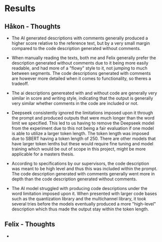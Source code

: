# Results

## Håkon - Thoughts
 - The AI generated descriptions with comments generally produced a higher score relative to the reference text, but by a very small margin compared to the code description generated without comments. 

 - When manually reading the texts, both me and Felix generally prefer the description generated without comments due to it being more easily readable, and had more of a "flowy" style to it, not jumping to much between segments. The code descriptions generated with comments are however more detailed when it comes to functionality, so theres a tradeoff. 

- The ai descriptions genereated with and without code are generally very similar in score and writing style, indicating that the output is generally very similar whether comments in the code are included or not. 

- Deepseek consistently ignored the limitations imposed upon it through the prompt and produced outputs that were much longer than the word limit we specified. This led to us having to remove the Deepseek model from the experiment due to this not being a fair evaluation if one model is able to utilize a larger token length. The token length was imposed due to SBERT having a token length of 250. There are other models that have larger token lenths but these would require fine tuning and model training which would be out of scope in this project, might be more applicable for a masters thesis. 

- According to specifications by our supervisors, the code description was meant to be high level and thus this was included within the prompt. The code description generated with comments generally went more in depth than the code description generated without comments.

- The AI model struggled with producing code descriptions under the word limitation imposed upon it. When presented with larger code bases such as the quantization library and the multichannel library, it took several tries before the models eventually produced a more "high-level" description which thus made the output stay within the token length. 

## Felix - Thoughts
- 